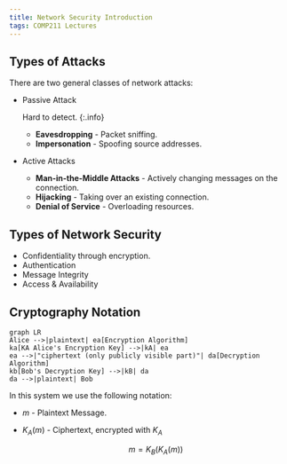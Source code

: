```yaml
---
title: Network Security Introduction
tags: COMP211 Lectures
---
```

## Types of Attacks
There are two general classes of network attacks:

* Passive Attack
	
	Hard to detect.
	{:.info}
	* **Eavesdropping** - Packet sniffing.
	* **Impersonation** - Spoofing source addresses.
* Active Attacks
	* **Man-in-the-Middle Attacks** - Actively changing messages on the connection.
	* **Hijacking** - Taking over an existing connection.
	* **Denial of Service** - Overloading resources.
	
## Types of Network Security

* Confidentiality through encryption.
* Authentication
* Message Integrity
* Access & Availability

## Cryptography Notation

```mermaid
graph LR
Alice -->|plaintext| ea[Encryption Algorithm]
ka[KA Alice's Encryption Key] -->|kA| ea
ea -->|"ciphertext (only publicly visible part)"| da[Decryption Algorithm]
kb[Bob's Decryption Key] -->|kB| da
da -->|plaintext| Bob
```

In this system we use the following notation:

* $m$ - Plaintext Message.
* $K_A(m)$ - Ciphertext, encrypted with $K_A$

	$$
	m=K_B(K_A(m))
	$$